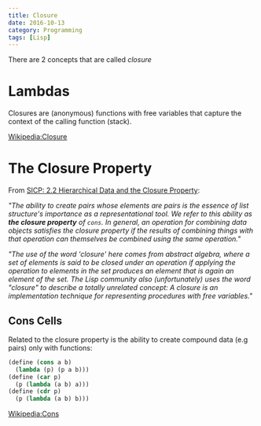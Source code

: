```yaml
---
title: Closure
date: 2016-10-13
category: Programming
tags: [Lisp]
---
```

There are 2 concepts that are called *closure*

# Lambdas

Closures are (anonymous) functions with free variables that capture the context of the calling function (stack).

[Wikipedia:Closure](https://en.m.wikipedia.org/wiki/Closure_(computer_programming))

# The Closure Property

From [SICP: 2.2 Hierarchical Data and the Closure Property](https://mitpress.mit.edu/sites/default/files/sicp/full-text/book/book-Z-H-15.html#%_sec_2.2):

*"The ability to create pairs whose elements are pairs is the essence of list structure's importance as a representational tool. We refer to this ability as **the closure property** of `cons`. In general, an operation for combining data objects satisfies the closure property if the results of combining things with that operation can themselves be combined using the same operation."*

*"The use of the word 'closure' here comes from abstract algebra, where a set of elements is said to be closed under an operation if applying the operation to elements in the set produces an element that is again an element of the set. The Lisp community also (unfortunately) uses the word "closure" to describe a totally unrelated concept: A closure is an implementation technique for representing procedures with free variables."*

## Cons Cells

Related to the closure property is the ability to create compound data (e.g pairs) only with functions:

```scheme
(define (cons a b)
  (lambda (p) (p a b)))
(define (car p)
  (p (lambda (a b) a)))
(define (cdr p)
  (p (lambda (a b) b)))
```

[Wikipedia:Cons](https://en.m.wikipedia.org/wiki/Cons#Functional_Implementation)
